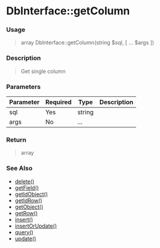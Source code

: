 
# DbInterface::getColumn 

### Usage

> array DbInterface::getColumn(string $sql, [ ... $args ])

### Description

> Get single column

### Parameters

Parameter | Required | Type | Description
------------- |------------- |------------- |------------- 
sql | Yes | string |
args | No | ... |

### Return
> array 
### See Also

* [delete()](delete.md)
* [getField()](getfield.md)
* [getIdObject()](getidobject.md)
* [getIdRow()](getidrow.md)
* [getObject()](getobject.md)
* [getRow()](getrow.md)
* [insert()](insert.md)
* [insertOrUpdate()](insertorupdate.md)
* [query()](query.md)
* [update()](update.md)


